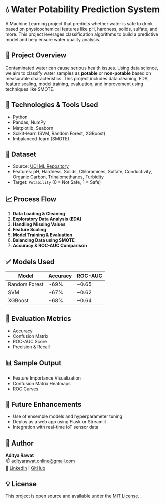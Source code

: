 # 💧 Water Potability Prediction System

A Machine Learning project that predicts whether water is safe to drink based on physicochemical features like pH, hardness, solids, sulfate, and more. This project leverages classification algorithms to build a predictive model and help ensure water quality analysis.

## 📌 Project Overview

Contaminated water can cause serious health issues. Using data science, we aim to classify water samples as **potable** or **non-potable** based on measurable characteristics. This project includes data cleaning, EDA, feature scaling, model training, evaluation, and improvement using techniques like SMOTE.

## 🚀 Technologies & Tools Used

- Python  
- Pandas, NumPy  
- Matplotlib, Seaborn  
- Scikit-learn (SVM, Random Forest, XGBoost)  
- Imbalanced-learn (SMOTE)  

## 📂 Dataset

- Source: [UCI ML Repository](https://archive.ics.uci.edu/ml/datasets/water+quality)  
- Features: pH, Hardness, Solids, Chloramines, Sulfate, Conductivity, Organic Carbon, Trihalomethanes, Turbidity  
- Target: `Potability` (0 = Not Safe, 1 = Safe)

## 📈 Process Flow

1. **Data Loading & Cleaning**  
2. **Exploratory Data Analysis (EDA)**  
3. **Handling Missing Values**  
4. **Feature Scaling**  
5. **Model Training & Evaluation**  
6. **Balancing Data using SMOTE**  
7. **Accuracy & ROC-AUC Comparison**

## ✅ Models Used

| Model           | Accuracy | ROC-AUC |
|----------------|----------|---------|
| Random Forest   | ~69%     | ~0.65   |
| SVM             | ~67%     | ~0.62   |
| XGBoost         | ~68%     | ~0.64   |

## 🧪 Evaluation Metrics

- Accuracy  
- Confusion Matrix  
- ROC-AUC Score  
- Precision & Recall  

## 📊 Sample Output

- Feature Importance Visualization  
- Confusion Matrix Heatmaps  
- ROC Curves  

## 🤖 Future Enhancements

- Use of ensemble models and hyperparameter tuning  
- Deploy as a web app using Flask or Streamlit  
- Integration with real-time IoT sensor data  

## 🧠 Author

**Aditya Rawat**  
📫 [adityarawat.online@gmail.com](mailto:adityarawat.online@gmail.com)    
🔗 [LinkedIn](#) | [GitHub](#)

## 💡 License

This project is open source and available under the [MIT License](LICENSE).
